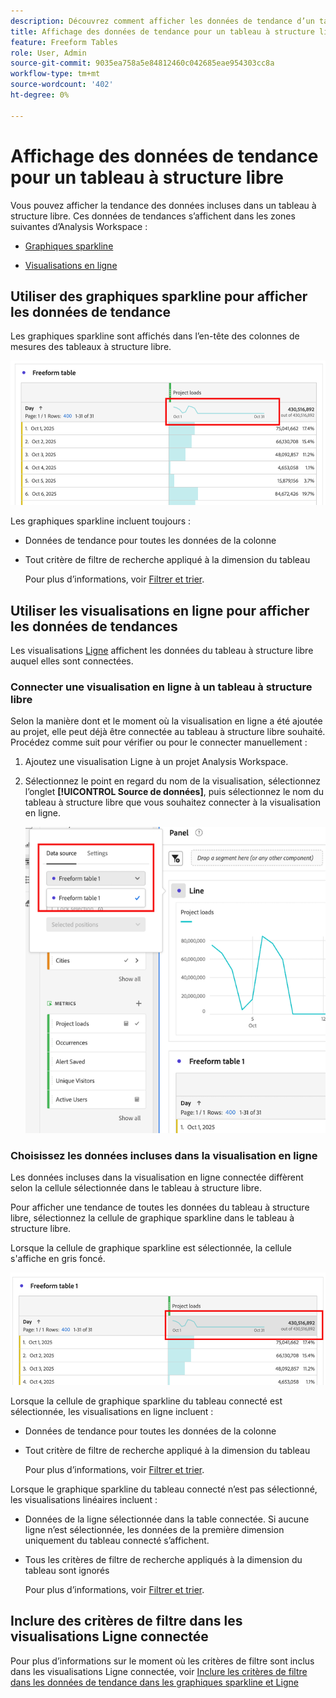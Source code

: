 ```yaml
---
description: Découvrez comment afficher les données de tendance d’un tableau à structure libre dans Analysis Workspace.
title: Affichage des données de tendance pour un tableau à structure libre
feature: Freeform Tables
role: User, Admin
source-git-commit: 9035ea758a5e84812460c042685eae954303cc8a
workflow-type: tm+mt
source-wordcount: '402'
ht-degree: 0%

---
```


# Affichage des données de tendance pour un tableau à structure libre

Vous pouvez afficher la tendance des données incluses dans un tableau à structure libre. Ces données de tendances s’affichent dans les zones suivantes d’Analysis Workspace :

* [Graphiques sparkline](#use-sparklines-to-view-trended-data)

* [Visualisations en ligne](#use-line-visualizations-to-view-trended-data)

## Utiliser des graphiques sparkline pour afficher les données de tendance

Les graphiques sparkline sont affichés dans l’en-tête des colonnes de mesures des tableaux à structure libre.

![graphique sparkline dans un tableau à structure libre](assets/table-sparkline.png)

Les graphiques sparkline incluent toujours :

* Données de tendance pour toutes les données de la colonne

* Tout critère de filtre de recherche appliqué à la dimension du tableau

  Pour plus d’informations, voir [Filtrer et trier](/help/analyze/analysis-workspace/visualizations/freeform-table/filter-and-sort.md).

## Utiliser les visualisations en ligne pour afficher les données de tendances

Les visualisations [Ligne](/help/analyze/analysis-workspace/visualizations/line.md) affichent les données du tableau à structure libre auquel elles sont connectées.

### Connecter une visualisation en ligne à un tableau à structure libre

Selon la manière dont et le moment où la visualisation en ligne a été ajoutée au projet, elle peut déjà être connectée au tableau à structure libre souhaité. Procédez comme suit pour vérifier ou pour le connecter manuellement :

1. Ajoutez une visualisation Ligne à un projet Analysis Workspace.

1. Sélectionnez le point en regard du nom de la visualisation, sélectionnez l’onglet **[!UICONTROL Source de données]**, puis sélectionnez le nom du tableau à structure libre que vous souhaitez connecter à la visualisation en ligne.

   ![ visualisation en ligne connectée aux tableaux à structure libre ](assets/table-line-viz.png)

### Choisissez les données incluses dans la visualisation en ligne

Les données incluses dans la visualisation en ligne connectée diffèrent selon la cellule sélectionnée dans le tableau à structure libre.

Pour afficher une tendance de toutes les données du tableau à structure libre, sélectionnez la cellule de graphique sparkline dans le tableau à structure libre.

Lorsque la cellule de graphique sparkline est sélectionnée, la cellule s&#39;affiche en gris foncé.

![graphique sparkline sélectionné](assets/table-sparkline-selected.png)

Lorsque la cellule de graphique sparkline du tableau connecté est sélectionnée, les visualisations en ligne incluent :

* Données de tendance pour toutes les données de la colonne

* Tout critère de filtre de recherche appliqué à la dimension du tableau

  Pour plus d’informations, voir [Filtrer et trier](/help/analyze/analysis-workspace/visualizations/freeform-table/filter-and-sort.md).

Lorsque le graphique sparkline du tableau connecté n’est pas sélectionné, les visualisations linéaires incluent :

* Données de la ligne sélectionnée dans la table connectée. Si aucune ligne n’est sélectionnée, les données de la première dimension uniquement du tableau connecté s’affichent.

* Tous les critères de filtre de recherche appliqués à la dimension du tableau sont ignorés

  Pour plus d’informations, voir [Filtrer et trier](/help/analyze/analysis-workspace/visualizations/freeform-table/filter-and-sort.md).


## Inclure des critères de filtre dans les visualisations Ligne connectée

Pour plus d’informations sur le moment où les critères de filtre sont inclus dans les visualisations Ligne connectée, voir [Inclure les critères de filtre dans les données de tendance dans les graphiques sparkline et Ligne](/help/analyze/analysis-workspace/visualizations/freeform-table/filter-and-sort.md#include-filter-criteria-in-trended-data-in-sparklines-and-line-visualizations)

